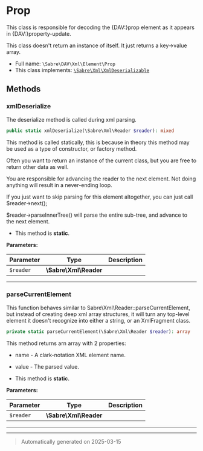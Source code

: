 
# Prop

This class is responsible for decoding the {DAV:}prop element as it appears
in {DAV:}property-update.

This class doesn't return an instance of itself. It just returns a
key->value array.

* Full name: `\Sabre\DAV\Xml\Element\Prop`
* This class implements:
[`\Sabre\Xml\XmlDeserializable`](../../../Xml/XmlDeserializable.md)




## Methods


### xmlDeserialize

The deserialize method is called during xml parsing.

```php
public static xmlDeserialize(\Sabre\Xml\Reader $reader): mixed
```

This method is called statically, this is because in theory this method
may be used as a type of constructor, or factory method.

Often you want to return an instance of the current class, but you are
free to return other data as well.

You are responsible for advancing the reader to the next element. Not
doing anything will result in a never-ending loop.

If you just want to skip parsing for this element altogether, you can
just call $reader->next();

$reader->parseInnerTree() will parse the entire sub-tree, and advance to
the next element.

* This method is **static**.




**Parameters:**

| Parameter | Type | Description |
|-----------|------|-------------|
| `$reader` | **\Sabre\Xml\Reader** |  |





***

### parseCurrentElement

This function behaves similar to Sabre\Xml\Reader::parseCurrentElement,
but instead of creating deep xml array structures, it will turn any
top-level element it doesn't recognize into either a string, or an
XmlFragment class.

```php
private static parseCurrentElement(\Sabre\Xml\Reader $reader): array
```

This method returns arn array with 2 properties:
* name - A clark-notation XML element name.
* value - The parsed value.

* This method is **static**.




**Parameters:**

| Parameter | Type | Description |
|-----------|------|-------------|
| `$reader` | **\Sabre\Xml\Reader** |  |





***


***
> Automatically generated on 2025-03-15

